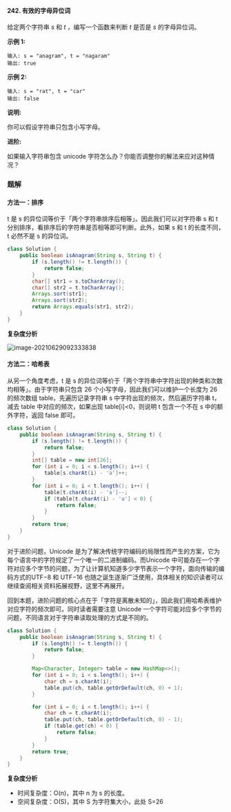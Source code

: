 #### 242. 有效的字母异位词

给定两个字符串 *s* 和 *t* ，编写一个函数来判断 *t* 是否是 *s* 的字母异位词。

**示例 1:**

```shell
输入: s = "anagram", t = "nagaram"
输出: true
```

**示例 2:**

```shell
输入: s = "rat", t = "car"
输出: false
```

**说明:**

你可以假设字符串只包含小写字母。

**进阶:**

如果输入字符串包含 unicode 字符怎么办？你能否调整你的解法来应对这种情况？

### 题解

#### 方法一：排序

t 是 s 的异位词等价于「两个字符串排序后相等」。因此我们可以对字符串 s 和 t 分别排序，看排序后的字符串是否相等即可判断。此外，如果 s 和 t 的长度不同，t 必然不是 s 的异位词。

```java
class Solution {
    public boolean isAnagram(String s, String t) {
        if (s.length() != t.length()) {
            return false;
        }
        char[] str1 = s.toCharArray();
        char[] str2 = t.toCharArray();
        Arrays.sort(str1);
        Arrays.sort(str2);
        return Arrays.equals(str1, str2);
    }
}
```

**复杂度分析**

![image-20210629092333838](http://gitlab.wsh-study.com/xp-study/LeeteCode/-/blob/master/排序相关/images/有效的字母异位词/1.jpg)

#### 方法二：哈希表

从另一个角度考虑，t 是 s 的异位词等价于「两个字符串中字符出现的种类和次数均相等」。由于字符串只包含 26 个小写字母，因此我们可以维护一个长度为 26 的频次数组 table，先遍历记录字符串 s 中字符出现的频次，然后遍历字符串 t，减去 table 中对应的频次，如果出现 table[i]<0，则说明 t 包含一个不在 s 中的额外字符，返回 false 即可。

```java
class Solution {
    public boolean isAnagram(String s, String t) {
        if (s.length() != t.length()) {
            return false;
        }
        int[] table = new int[26];
        for (int i = 0; i < s.length(); i++) {
            table[s.charAt(i) - 'a']++;
        }
        for (int i = 0; i < t.length(); i++) {
            table[t.charAt(i) - 'a']--;
            if (table[t.charAt(i) - 'a'] < 0) {
                return false;
            }
        }
        return true;
    }
}
```

对于进阶问题，Unicode 是为了解决传统字符编码的局限性而产生的方案，它为每个语言中的字符规定了一个唯一的二进制编码。而Unicode 中可能存在一个字符对应多个字节的问题，为了让计算机知道多少字节表示一个字符，面向传输的编码方式的UTF−8 和 UTF−16 也随之诞生逐渐广泛使用，具体相关的知识读者可以继续查阅相关资料拓展视野，这里不再展开。

回到本题，进阶问题的核心点在于「字符是离散未知的」，因此我们用哈希表维护对应字符的频次即可。同时读者需要注意 Unicode 一个字符可能对应多个字节的问题，不同语言对于字符串读取处理的方式是不同的。

```java
class Solution {
    public boolean isAnagram(String s, String t) {
        if (s.length() != t.length()) {
            return false;
        }

        Map<Character, Integer> table = new HashMap<>();
        for (int i = 0; i < s.length(); i++) {
            char ch = s.charAt(i);
            table.put(ch, table.getOrDefault(ch, 0) + 1);
        }

        for (int i = 0; i < t.length(); i++) {
            char ch = t.charAt(i);
            table.put(ch, table.getOrDefault(ch, 0) - 1);
            if (table.get(ch) < 0) {
                return false;
            }
        }
        return true;
    }
}
```

**复杂度分析**

- 时间复杂度：O(n)，其中 n 为 s 的长度。
- 空间复杂度：O(S)，其中 S 为字符集大小，此处 S=26